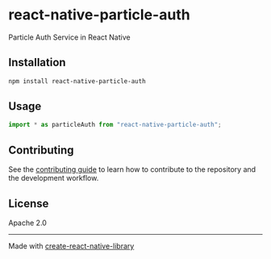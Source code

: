# react-native-particle-auth
Particle Auth Service in React Native
## Installation

```sh
npm install react-native-particle-auth
```

## Usage

```js
import * as particleAuth from "react-native-particle-auth";

```

## Contributing

See the [contributing guide](CONTRIBUTING.md) to learn how to contribute to the repository and the development workflow.

## License

Apache 2.0

---

Made with [create-react-native-library](https://github.com/callstack/react-native-builder-bob)
